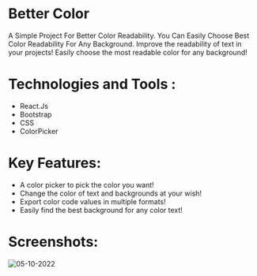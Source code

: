 <h1>Better Color</h1>

A Simple Project For Better Color Readability. You Can Easily Choose Best Color Readability For Any Background.
Improve the readability of text in your projects! Easily choose the most readable color for any background!
# Technologies and Tools :
* React.Js
* Bootstrap
* CSS
* ColorPicker

# Key Features:
* A color picker to pick the color you want!
* Change the color of text and backgrounds at your wish!
* Export color code values in multiple formats!
* Easily find the best background for any color text!

# Screenshots:
![05-10-2022](https://user-images.githubusercontent.com/37242269/193970973-07cdd9d2-ab88-4f25-8226-62908534a6ea.PNG)
